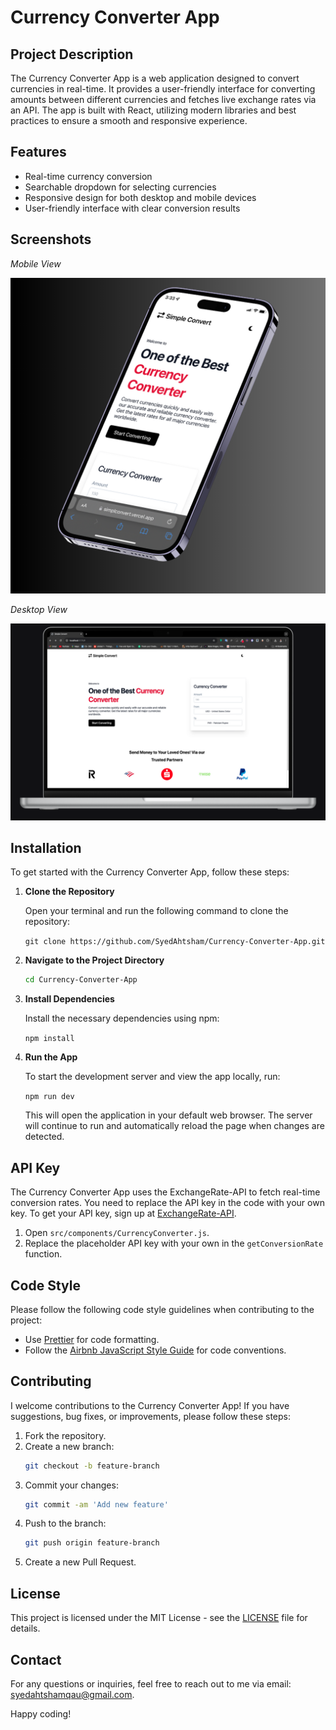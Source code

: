 # Currency Converter App

## Project Description

The Currency Converter App is a web application designed to convert currencies in real-time. It provides a user-friendly interface for converting amounts between different currencies and fetches live exchange rates via an API. The app is built with React, utilizing modern libraries and best practices to ensure a smooth and responsive experience.

## Features

- Real-time currency conversion
- Searchable dropdown for selecting currencies
- Responsive design for both desktop and mobile devices
- User-friendly interface with clear conversion results

## Screenshots

*Mobile View*

![Currency Converter App Screenshot](src/assets/screenshots/sc2.png)

*Desktop View*

![Currency Converter App Screenshot](src/assets/screenshots/sc1.png)


## Installation

To get started with the Currency Converter App, follow these steps:

1. **Clone the Repository**

   Open your terminal and run the following command to clone the repository:

   `git clone https://github.com/SyedAhtsham/Currency-Converter-App.git`

2. **Navigate to the Project Directory**

   ```bash
   cd Currency-Converter-App
   
3. **Install Dependencies**

   Install the necessary dependencies using npm:

   `npm install`
   
4. **Run the App**

   To start the development server and view the app locally, run:

   `npm run dev`

   This will open the application in your default web browser. The server will continue to run and automatically reload the page when changes    are detected.


## API Key

The Currency Converter App uses the ExchangeRate-API to fetch real-time conversion rates. You need to replace the API key in the code with your own key. To get your API key, sign up at [ExchangeRate-API](https://www.exchangerate-api.com/).

1. Open `src/components/CurrencyConverter.js`.
2. Replace the placeholder API key with your own in the `getConversionRate` function.

## Code Style

Please follow the following code style guidelines when contributing to the project:

- Use [Prettier](https://prettier.io/) for code formatting.
- Follow the [Airbnb JavaScript Style Guide](https://github.com/airbnb/javascript) for code conventions.

## Contributing

I welcome contributions to the Currency Converter App! If you have suggestions, bug fixes, or improvements, please follow these steps:

1. Fork the repository.
2. Create a new branch:
   ```bash
   git checkout -b feature-branch
3. Commit your changes:
   ```bash
   git commit -am 'Add new feature'
4. Push to the branch:
   ```bash
   git push origin feature-branch
5. Create a new Pull Request.

## License

This project is licensed under the MIT License - see the [LICENSE](./LICENSE) file for details.

## Contact

For any questions or inquiries, feel free to reach out to me via email: [syedahtshamqau@gmail.com](mailto:syedahtshamqau@gmail.com).

Happy coding!


